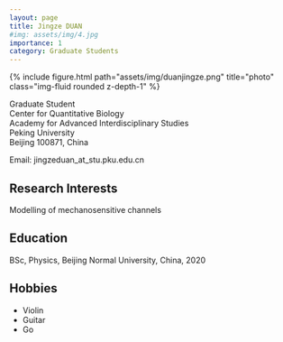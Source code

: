 ```yaml
---
layout: page
title: Jingze DUAN
#img: assets/img/4.jpg
importance: 1
category: Graduate Students
---
```


<div class="row">
    <div class="col-sm-4 mt-3 mt-md-0">
        {% include figure.html path="assets/img/duanjingze.png" title="photo" class="img-fluid rounded z-depth-1" %}
    </div>
</div>

Graduate Student  
Center for Quantitative Biology  
Academy for Advanced Interdisciplinary Studies  
Peking University  
Beijing 100871, China

Email: jingzeduan_at_stu.pku.edu.cn

## Research Interests
Modelling of mechanosensitive channels

## Education
BSc, Physics, Beijing Normal University, China, 2020

## Hobbies
- Violin
- Guitar
- Go
